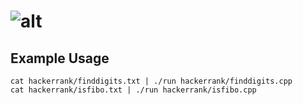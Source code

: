 # ![alt](https://d3keuzeb2crhkn.cloudfront.net/hackerrank/assets/brand/typemark_60x200.png)

## Example Usage

```
cat hackerrank/finddigits.txt | ./run hackerrank/finddigits.cpp
cat hackerrank/isfibo.txt | ./run hackerrank/isfibo.cpp
```